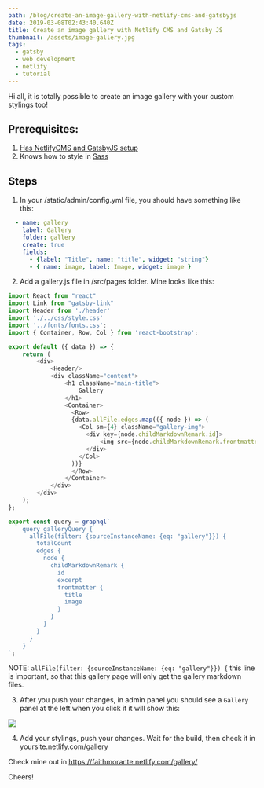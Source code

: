 ```yaml
---
path: /blog/create-an-image-gallery-with-netlify-cms-and-gatsbyjs
date: 2019-03-08T02:43:40.640Z
title: Create an image gallery with Netlify CMS and Gatsby JS
thumbnail: /assets/image-gallery.jpg
tags:
  - gatsby
  - web development
  - netlify
  - tutorial
---
```

Hi all, it is totally possible to create an image gallery with your custom stylings too!

## Prerequisites:

1. [Has NetlifyCMS and GatsbyJS setup](https://faithmorante.netlify.com/blog/how-to-create-free-cms-with-netlify-cms-and-gatsby)
2. Knows how to style in [Sass](https://sass-lang.com/)

## Steps

1. In your /static/admin/config.yml file, you should have something like this:


```yml
  - name: gallery
    label: Gallery
    folder: gallery
    create: true
    fields:
      - {label: "Title", name: "title", widget: "string"}
      - { name: image, label: Image, widget: image }
```

2. Add a gallery.js file in /src/pages folder. Mine looks like this:

```javascript
import React from "react"
import Link from "gatsby-link"
import Header from './header'
import './../css/style.css'
import '../fonts/fonts.css';
import { Container, Row, Col } from 'react-bootstrap';

export default ({ data }) => {
    return (
        <div>
            <Header/>
            <div className="content">
                <h1 className="main-title">
                    Gallery
                </h1>
                <Container>
                  <Row>
                  {data.allFile.edges.map(({ node }) => (
                    <Col sm={4} className="gallery-img">
                      <div key={node.childMarkdownRemark.id}>
                          <img src={node.childMarkdownRemark.frontmatter.image}></img>
                      </div>
                    </Col>
                  ))}
                  </Row>
                </Container>
            </div>
        </div>
    );
};

export const query = graphql`
    query galleryQuery {
      allFile(filter: {sourceInstanceName: {eq: "gallery"}}) {
        totalCount
        edges {
          node {
            childMarkdownRemark {
              id
              excerpt
              frontmatter {
                title
                image
              }
            }
          }
        }
      }
    }
`;
```

NOTE: `allFile(filter: {sourceInstanceName: {eq: "gallery"}}) {` this line is important, so that this gallery page will only get the gallery markdown files.

3. After you push your changes, in admin panel you should see a `Gallery` panel at the left when you click it it will show this:

![](/assets/gallery.png)

4. Add your stylings, push your changes. Wait for the build, then check it in yoursite.netlify.com/gallery

Check mine out in https://faithmorante.netlify.com/gallery/

Cheers!
